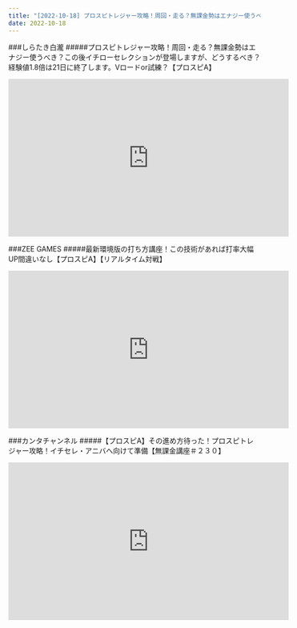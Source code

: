 ```yaml
---
title: "[2022-10-18] プロスピトレジャー攻略！周回・走る？無課金勢はエナジー使うべき？この後イチローセレクションが登場しますが、どうするべき？経験値1.8倍は21日に終了します。Vロードor試練？【プロスピA】 他"
date: 2022-10-18
---
```

###しらたき白瀧
#####プロスピトレジャー攻略！周回・走る？無課金勢はエナジー使うべき？この後イチローセレクションが登場しますが、どうするべき？経験値1.8倍は21日に終了します。Vロードor試練？【プロスピA】
<iframe width="560" height="315" src="https://www.youtube.com/embed/zN5LeQKiYOQ" frameborder="0" allow="accelerometer; autoplay; clipboard-write; encrypted-media; gyroscope; picture-in-picture" allowfullscreen></iframe>

###ZEE GAMES
#####最新環境版の打ち方講座！この技術があれば打率大幅UP間違いなし【プロスピA】【リアルタイム対戦】
<iframe width="560" height="315" src="https://www.youtube.com/embed/eFcsov3Y7Yw" frameborder="0" allow="accelerometer; autoplay; clipboard-write; encrypted-media; gyroscope; picture-in-picture" allowfullscreen></iframe>

###カンタチャンネル
#####【プロスピA】その進め方待った！プロスピトレジャー攻略！イチセレ・アニバへ向けて準備【無課金講座＃２３０】
<iframe width="560" height="315" src="https://www.youtube.com/embed/6v_4iN4wHwM" frameborder="0" allow="accelerometer; autoplay; clipboard-write; encrypted-media; gyroscope; picture-in-picture" allowfullscreen></iframe>

